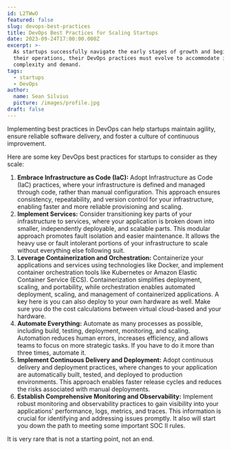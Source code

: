 ```yaml
---
id: L2TWwO
featured: false
slug: devops-best-practices
title: DevOps Best Practices for Scaling Startups
date: 2023-09-24T17:00:00.000Z
excerpt: >-
  As startups successfully navigate the early stages of growth and begin scaling
  their operations, their DevOps practices must evolve to accommodate increasing
  complexity and demand.
tags:
  - startups
  - DevOps
author:
  name: Sean Silvius
  picture: /images/profile.jpg
draft: false
---
```


Implementing best practices in DevOps can help startups maintain agility, ensure reliable software delivery, and foster a culture of continuous improvement.

Here are some key DevOps best practices for startups to consider as they scale:

1. **Embrace Infrastructure as Code (IaC):** Adopt Infrastructure as Code (IaC) practices, where your infrastructure is defined and managed through code, rather than manual configuration. This approach ensures consistency, repeatability, and version control for your infrastructure, enabling faster and more reliable provisioning and scaling.
2. **Implement Services:** Consider transitioning key parts of your infrastructure to services, where your application is broken down into smaller, independently deployable, and scalable parts. This modular approach promotes fault isolation and easier maintenance. It allows the heavy use or fault intolerant portions of your infrastructure to scale without everything else following suit.
3. **Leverage Containerization and Orchestration:** Containerize your applications and services using technologies like Docker, and implement container orchestration tools like Kubernetes or Amazon Elastic Container Service (ECS). Containerization simplifies deployment, scaling, and portability, while orchestration enables automated deployment, scaling, and management of containerized applications. A key here is you can also deploy to your own hardware as well. Make sure you do the cost calculations between virtual cloud-based and your hardware.
4. **Automate Everything:** Automate as many processes as possible, including build, testing, deployment, monitoring, and scaling. Automation reduces human errors, increases efficiency, and allows teams to focus on more strategic tasks. If you have to do it more than three times, automate it.
5. **Implement Continuous Delivery and Deployment:** Adopt continuous delivery and deployment practices, where changes to your application are automatically built, tested, and deployed to production environments. This approach enables faster release cycles and reduces the risks associated with manual deployments.
6. **Establish Comprehensive Monitoring and Observability:** Implement robust monitoring and observability practices to gain visibility into your applications' performance, logs, metrics, and traces. This information is crucial for identifying and addressing issues promptly. It also will start you down the path to meeting some important SOC II rules.

It is very rare that is not a starting point, not an end. 
